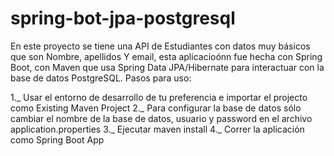 # spring-bot-jpa-postgresql


En este proyecto se tiene una API de Estudiantes con datos muy básicos que son Nombre, apellidos Y email, esta aplicacioónn fue hecha con Spring Boot, con Maven que usa Spring Data JPA/Hibernate para interactuar con la base de datos PostgreSQL. 
Pasos para uso: 

  1._ Usar el entorno de desarrollo de tu preferencia e importar el projecto como Existing Maven Project
  2._ Para configurar la base de datos sólo cambiar el nombre de la base de datos, usuario y password en el archivo application.properties
  3._ Ejecutar maven install
  4._ Correr la aplicación como Spring Boot App
